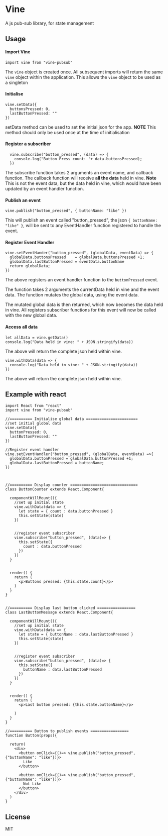# Vine
A js pub-sub library, for state management


## Usage

#### Import Vine
  
    import vine from "vine-pubsub"
      
The ```vine``` object is created once. All subsequent imports will return the same ```vine``` object 
within the application. This allows the ```vine``` object to be used as a singleton 

#### Initialise
    
    vine.setData({
      buttonsPressed: 0,
      lastButtonPressed: ""
    })
    
setData method can be used to set the initial json for the app. 
**NOTE** This method should only be used once at the time of initialisation



#### Register a subscriber 
      
      vine.subscribe("button_pressed", (data) => {
        console.log("Button Press count: "+ data.buttonsPressed);
      })
      
The subscribe function takes 2 arguments an event name, and callback function. The callback function
will receive **all the data** held in vine. **Note** This is not the event data, but the data held in vine, which 
would have been updated by an event handler function. 


#### Publish an event
          
    vine.publish("button_pressed", { buttonName: "like" })


This will publish an event called "button_pressed", the json ```{ buttonName: "like" }```, will be sent to
 any EventHandler function registered to handle the event. 

   

#### Register Event Handler
  
    vine.setEventHander("button_pressed", (globalData, eventData) => {
      globalData.buttonsPressed    = globalData.buttonsPressed +1;
      globalData.lastButtonPressed = eventData.buttonName
      return globalData;
    })


The above registers an event handler function to the `buttonPressed` event. 

The function takes 2 arguments the currentData held in vine and the event data. The function mutates the global data, using the event data. 

The mutated global data is then returned, which now becomes the data held in vine. All registers subscriber functions 
for this event will now be called with the new global data. 

#### Access all data 

    let allData = vine.getData()
    console.log("Data held in vine: " + JSON.stringify(data))    

The above will return the complete json held within vine. 


    vine.withData(data => {
      console.log("Data held in vine: " + JSON.stringify(data))     
    })
    
The above will return the complete json held within vine.


## Example with react

    import React from "react"
    import vine from "vine-pubsub"
    
    //========== Initialise global data =======================
    //set initial global data
    vine.setData({
      buttonPressed: 0,
      lastButtonPressed: ""
    })
    
    //Register event handler
    vine.setEventHandler("button_pressed", (globalData, eventData) =>{
      globalData.buttonPressed = globalData.buttonPressed +1;
      globalData.lastButtonPressed = buttonName;
    })
    
    
    
    //========== Display counter ==============================
    class ButtonCounter extends React.Component{
    
      componentWillMount(){
        //set up initial state
        vine.withData(data => {
          let state = { count : data.buttonPressed }
          this.setState(state)
        })
    
    
        //register event subscriber
        vine.subscribe("button_pressed", (data)=> {
          this.setState({
            count : data.buttonPressed
          })
        })
      }
    
    
      render() {
        return (
          <p>Buttons pressed: {this.state.count}</p>
        )
      }
    }
    
    
    //========== Display last button clicked =================
    class LastButtonMessage extends React.Component{
    
      componentWillMount(){
        //set up initial state
        vine.withData(data => {
          let state = { buttonName : data.lastButtonPressed }
          this.setState(state)
        })
    
    
        //register event subscriber
        vine.subscribe("button_pressed", (data)=> {
          this.setState({
            buttonName : data.lastButtonPressed
          })
        })
      }
    
    
      render() {
        return (
          <p>Last button pressed: {this.state.buttonName}</p>
    
        )
      }
    }
    
    //========== Button to publish events =================
    function Button(props){
    
      return(
        <div>
          <button onClick={()=> vine.publish("button_pressed", {"buttonName": "like"})}>
            Like
          </button>
    
          <button onClick={()=> vine.publish("button_pressed", {"buttonName": "like"})}>
            Not Like
          </button>
        </div>
      )
    }
 
 
 ## License
 
 MIT
 
